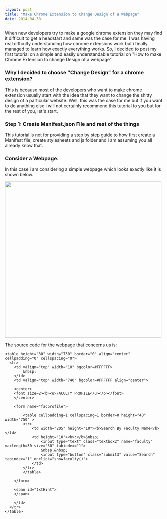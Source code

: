 ```yaml
---
layout: post
title: "Make Chrome Extension to Change Design of a Webpage"
date: 2014-04-30
---
```


When new developers try to make a google chrome extension they may find it difficult to get a headstart and same was the case for me. I was having real diffculty understanding how chrome extensions work but i finally managed to learn how exactly everything works. So, I decided to post my first tutorial on a simple and easily understandable tutorial on "How to make Chrome Extension to change Design of a webpage".

### Why I decided to choose "Change Design" for a chrome extension?

This is because most of the developers who want to make chrome extension usually start with the idea that they want to change the shitty design of a particular website. Well, this was the case for me but if you want to do anything else i will not certainly recommend this tutorial to you but for the rest of you, let's start.

### Step 1: Create Manifest.json File and rest of the things

This tutorial is not for providing a step by step guide to how first create a Manifest file, create stylesheets and js folder and i am assuming you all already know that.

### Consider a Webpage.

In this case i am considering a simple webpage which looks exactly like it is shown below.

<img src="https://raw.githubusercontent.com/rahulkapoor90/VITacademics-Enhancement-Suite/master/Media/logo.gif" width="500">

The source code for the webpage that concerns us is:

```
<table height="30" width="750" border="0" align="center" cellpadding="0" cellspacing="0">
  <tr>
	<td valign="top" width="10" bgcolor=#FFFFFF>
		&nbsp;
	</td>
	<td valign="top" width="740" bgcolor=#FFFFFF align="center">
	
	<center>
	<font size=2><b><u>FACULTY PROFILE</u></b></font>
	</center>
			
	<form name="facprofile">
		
		<table cellpadding=1 cellspacing=1 border=0 height="40" width="750" >
		<tr>
			<td width="205" height="10"><b>Search By Faculty Name</b></td>
			<td height="10"><b>:</b>&nbsp;
				<input type="text" class="textbox2" name="faculty" maxlength=30 size="30" tabindex="1">
				&nbsp;&nbsp;
				<input type="button" class="submit3" value="Search" tabindex="1" onclick="showfaculty()">
			</td>
		</tr>
		</table>
		
	</form>
	
	<span id="txtHint">
	</span>	

	</td>
  </tr>
</table>

```



